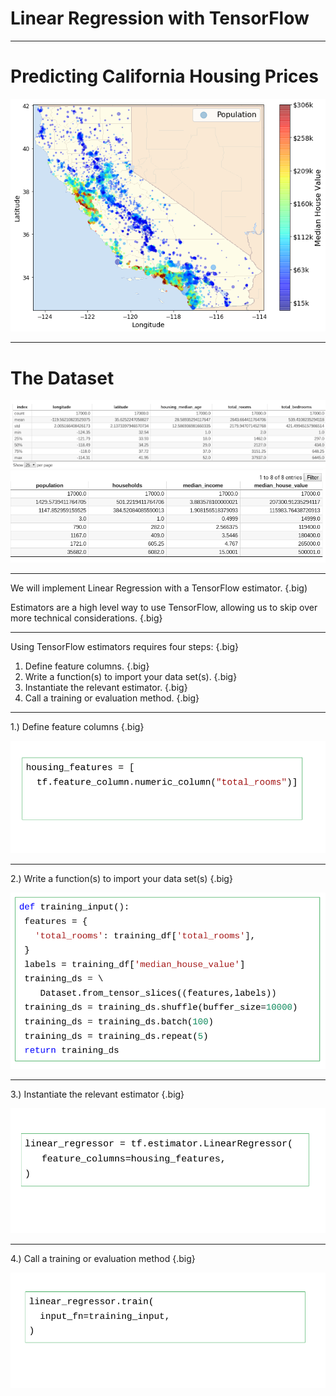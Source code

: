 # Linear Regression with TensorFlow

---

# Predicting California Housing Prices 

![](res/linregwithTF.png)

<!--
In this colab we will be be examining California housing price data. The data is from the year 2000 census and contains block-level data about california housing prices.

A census block is a geographic area containing between 300 and 3000 individuals, so in denser areas there are more census blocks.
-->

---

# The Dataset

![](res/linregwithTF2.png)
![](res/linregwithTF3.png)

<!--
Let's take a look at the dataset that we'll be loading.

We can see that we have 17,000 rows. Notice that some values are scaled by thousands such as median income.
-->

---

We will implement Linear Regression with a TensorFlow estimator. {.big) 

Estimators are a high level way to use TensorFlow, allowing us to skip over more technical considerations. {.big}

---

Using TensorFlow estimators requires four steps: {.big}

1. Define feature columns. {.big}
1. Write a function(s) to import your data set(s). {.big}
1.  Instantiate the relevant estimator. {.big}
1.  Call a training or evaluation method. {.big}

---

1.) Define feature columns {.big}

![](res/linregwithTF4.png)

---

2.) Write a function(s) to import your data set(s) {.big}

![](res/linregwithTF5.png)

---

3.) Instantiate the relevant estimator {.big}

![](res/linregwithTF7.png)

---

4.) Call a training or evaluation method {.big}

![](res/linregwithTF6.png)
